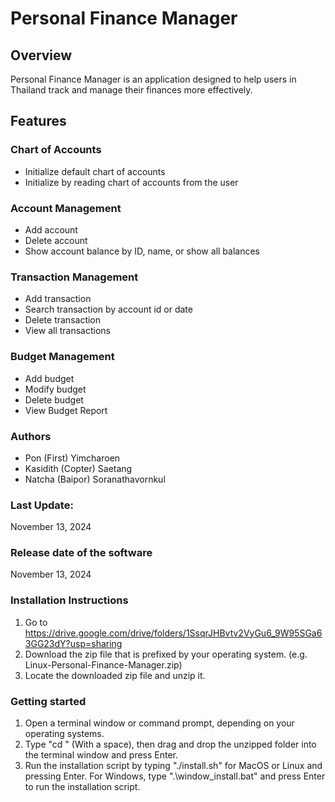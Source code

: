 # Personal Finance Manager

## Overview

Personal Finance Manager is an application designed to help users in Thailand track and manage their finances more effectively.

## Features

### Chart of Accounts

- Initialize default chart of accounts
- Initialize by reading chart of accounts from the user

### Account Management

- Add account
- Delete account
- Show account balance by ID, name, or show all balances

### Transaction Management

- Add transaction
- Search transaction by account id or date
- Delete transaction
- View all transactions

### Budget Management

- Add budget
- Modify budget
- Delete budget
- View Budget Report

### Authors

- Pon (First) Yimcharoen
- Kasidith (Copter) Saetang
- Natcha (Baipor) Soranathavornkul

### Last Update:

November 13, 2024

### Release date of the software

November 13, 2024

### Installation Instructions

1. Go to https://drive.google.com/drive/folders/1SsqrJHBvtv2VyGu6_9W95SGa63GG23dY?usp=sharing
2. Download the zip file that is prefixed by your operating system. (e.g. Linux-Personal-Finance-Manager.zip)
3. Locate the downloaded zip file and unzip it.

### Getting started

1. Open a terminal window or command prompt, depending on your operating systems.
2. Type "cd " (With a space), then drag and drop the unzipped folder into the terminal window and press Enter.
3. Run the installation script by typing "./install.sh" for MacOS or Linux and pressing Enter.
For Windows, type ".\window_install.bat" and press Enter to run the installation script.
